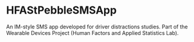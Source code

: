 HFAStPebbleSMSApp
=================

An IM-style SMS app developed for driver distractions studies. Part of the Wearable Devices Project (Human Factors and Applied Statistics Lab). 
